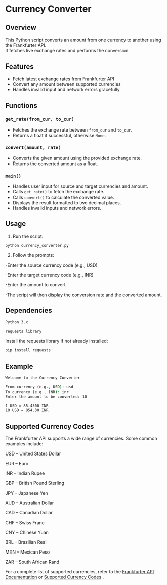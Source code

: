 # Currency Converter

## Overview

This Python script converts an amount from one currency to another using the Frankfurter API.  
It fetches live exchange rates and performs the conversion.

## Features

- Fetch latest exchange rates from Frankfurter API
- Convert any amount between supported currencies
- Handles invalid input and network errors gracefully

## Functions

### `get_rate(from_cur, to_cur)`

- Fetches the exchange rate between `from_cur` and `to_cur`.
- Returns a float if successful, otherwise `None`.

### `convert(amount, rate)`

- Converts the given amount using the provided exchange rate.
- Returns the converted amount as a float.

### `main()`

- Handles user input for source and target currencies and amount.
- Calls `get_rate()` to fetch the exchange rate.
- Calls `convert()` to calculate the converted value.
- Displays the result formatted to two decimal places.
- Handles invalid inputs and network errors.

## Usage

1. Run the script:

```bash
python currency_converter.py
```

2. Follow the prompts:

-Enter the source currency code (e.g., USD)

-Enter the target currency code (e.g., INR)

-Enter the amount to convert

-The script will then display the conversion rate and the converted amount.

## Dependencies

```bash
Python 3.x

requests library
```

Install the requests library if not already installed:

```bash
pip install requests
```

## Example
```bash
Welcome to the Currency Converter

From currency (e.g., USD): usd  
To currency (e.g., INR): inr  
Enter the amount to be converted: 10  

1 USD = 85.4300 INR  
10 USD = 854.30 INR
```

## Supported Currency Codes

The Frankfurter API supports a wide range of currencies. Some common examples include:

USD – United States Dollar

EUR – Euro

INR – Indian Rupee

GBP – British Pound Sterling

JPY – Japanese Yen

AUD – Australian Dollar

CAD – Canadian Dollar

CHF – Swiss Franc

CNY – Chinese Yuan

BRL – Brazilian Real

MXN – Mexican Peso

ZAR – South African Rand

For a complete list of supported currencies, refer to the
[Frankfurter API Documentation](https://api.frankfurter.dev/)
 or
[Supported Currency Codes](https://www.exchangerate-api.com/docs/supported-currencies)
.
